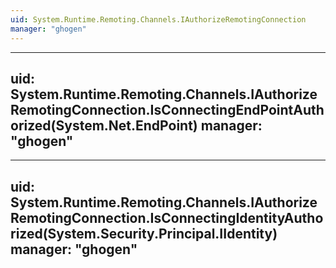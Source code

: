 ```yaml
---
uid: System.Runtime.Remoting.Channels.IAuthorizeRemotingConnection
manager: "ghogen"
---
```


---
uid: System.Runtime.Remoting.Channels.IAuthorizeRemotingConnection.IsConnectingEndPointAuthorized(System.Net.EndPoint)
manager: "ghogen"
---

---
uid: System.Runtime.Remoting.Channels.IAuthorizeRemotingConnection.IsConnectingIdentityAuthorized(System.Security.Principal.IIdentity)
manager: "ghogen"
---

